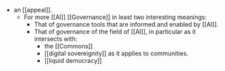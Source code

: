 - an [[appeal]].
  - For more [[AI]] [[Governance]] in least two interesting meanings:
    - That of governance tools that are informed and enabled by [[AI]].
    - That of governance of the field of [[AI]], in particular as it intersects with:
      - the [[Commons]]
      - [[digital sovereignity]] as it applies to communities.
      - [[liquid democracy]]